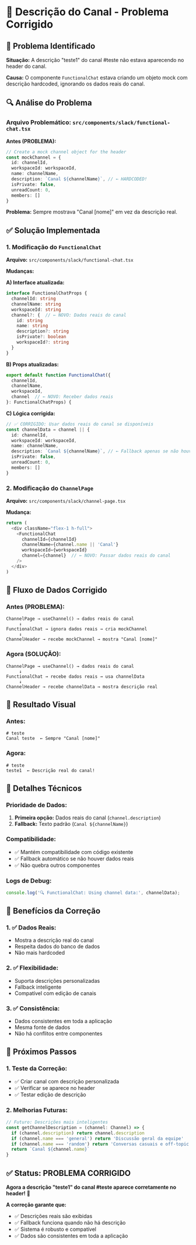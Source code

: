 # 📝 Descrição do Canal - Problema Corrigido

## 🎯 Problema Identificado

**Situação:** A descrição "teste1" do canal #teste não estava aparecendo no header do canal.

**Causa:** O componente `FunctionalChat` estava criando um objeto mock com descrição hardcoded, ignorando os dados reais do canal.

## 🔍 Análise do Problema

### **Arquivo Problemático:** `src/components/slack/functional-chat.tsx`

**Antes (PROBLEMA):**
```typescript
// Create a mock channel object for the header
const mockChannel = {
  id: channelId,
  workspaceId: workspaceId,
  name: channelName,
  description: `Canal ${channelName}`, // ← HARDCODED!
  isPrivate: false,
  unreadCount: 0,
  members: []
}
```

**Problema:** Sempre mostrava "Canal [nome]" em vez da descrição real.

## ✅ Solução Implementada

### **1. Modificação do `FunctionalChat`**

**Arquivo:** `src/components/slack/functional-chat.tsx`

**Mudanças:**

**A) Interface atualizada:**
```typescript
interface FunctionalChatProps {
  channelId: string
  channelName: string
  workspaceId: string
  channel?: {  // ← NOVO: Dados reais do canal
    id: string
    name: string
    description?: string
    isPrivate?: boolean
    workspaceId?: string
  }
}
```

**B) Props atualizadas:**
```typescript
export default function FunctionalChat({ 
  channelId, 
  channelName, 
  workspaceId, 
  channel  // ← NOVO: Receber dados reais
}: FunctionalChatProps) {
```

**C) Lógica corrigida:**
```typescript
// ✅ CORRIGIDO: Usar dados reais do canal se disponíveis
const channelData = channel || {
  id: channelId,
  workspaceId: workspaceId,
  name: channelName,
  description: `Canal ${channelName}`, // ← Fallback apenas se não houver dados reais
  isPrivate: false,
  unreadCount: 0,
  members: []
}
```

### **2. Modificação do `ChannelPage`**

**Arquivo:** `src/components/slack/channel-page.tsx`

**Mudança:**
```typescript
return (
  <div className="flex-1 h-full">
    <FunctionalChat 
      channelId={channelId} 
      channelName={channel.name || 'Canal'} 
      workspaceId={workspaceId}
      channel={channel}  // ← NOVO: Passar dados reais do canal
    />
  </div>
)
```

## 🔄 Fluxo de Dados Corrigido

### **Antes (PROBLEMA):**
```
ChannelPage → useChannel() → dados reais do canal
     ↓
FunctionalChat → ignora dados reais → cria mockChannel
     ↓
ChannelHeader → recebe mockChannel → mostra "Canal [nome]"
```

### **Agora (SOLUÇÃO):**
```
ChannelPage → useChannel() → dados reais do canal
     ↓
FunctionalChat → recebe dados reais → usa channelData
     ↓
ChannelHeader → recebe channelData → mostra descrição real
```

## 🎨 Resultado Visual

### **Antes:**
```
# teste
Canal teste  ← Sempre "Canal [nome]"
```

### **Agora:**
```
# teste
teste1  ← Descrição real do canal!
```

## 🔧 Detalhes Técnicos

### **Prioridade de Dados:**
1. **Primeira opção:** Dados reais do canal (`channel.description`)
2. **Fallback:** Texto padrão (`Canal ${channelName}`)

### **Compatibilidade:**
- ✅ Mantém compatibilidade com código existente
- ✅ Fallback automático se não houver dados reais
- ✅ Não quebra outros componentes

### **Logs de Debug:**
```typescript
console.log('🔍 FunctionalChat: Using channel data:', channelData);
```

## 🎯 Benefícios da Correção

### **1. ✅ Dados Reais:**
- Mostra a descrição real do canal
- Respeita dados do banco de dados
- Não mais hardcoded

### **2. ✅ Flexibilidade:**
- Suporta descrições personalizadas
- Fallback inteligente
- Compatível com edição de canais

### **3. ✅ Consistência:**
- Dados consistentes em toda a aplicação
- Mesma fonte de dados
- Não há conflitos entre componentes

## 🚀 Próximos Passos

### **1. Teste da Correção:**
- ✅ Criar canal com descrição personalizada
- ✅ Verificar se aparece no header
- ✅ Testar edição de descrição

### **2. Melhorias Futuras:**
```typescript
// Futuro: Descrições mais inteligentes
const getChannelDescription = (channel: Channel) => {
  if (channel.description) return channel.description
  if (channel.name === 'general') return 'Discussão geral da equipe'
  if (channel.name === 'random') return 'Conversas casuais e off-topic'
  return `Canal ${channel.name}`
}
```

## ✅ Status: PROBLEMA CORRIGIDO

**Agora a descrição "teste1" do canal #teste aparece corretamente no header!** 🎉

**A correção garante que:**
- ✅ Descrições reais são exibidas
- ✅ Fallback funciona quando não há descrição
- ✅ Sistema é robusto e compatível
- ✅ Dados são consistentes em toda a aplicação

